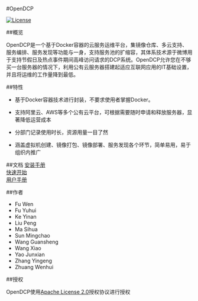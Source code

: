 #OpenDCP

[![License](https://img.shields.io/badge/License-Apache%202.0-blue.svg)](https://github.com/weibocom/opendcp/LICENSE)

##概览

OpenDCP是一个基于Docker容器的云服务运维平台，集镜像仓库、多云支持、服务编排、服务发现等功能与一身，支持服务池的扩缩容，其体系技术源于微博用于支持节假日及热点事件期间高峰访问请求的DCP系统。OpenDCP允许您在不够买一台服务器的情况下，利用公有云服务器搭建起适应互联网应用的IT基础设置，并且将运维的工作量降到最低。

##特性

-   基于Docker容器技术进行封装，不要求使用者掌握Docker。

-   支持阿里云、AWS等多个公有云平台，可根据需要随时申请和释放服务器，显著降低运营成本

-   分部门记录使用时长，资源用量一目了然

-   涵盖虚拟机创建、镜像打包、镜像部署、服务发现各个环节，简单易用，易于组织内推广

##文档
[安装手册](document/install.md)  
[快速开始](document/quick_start.md)  
[用户手册](document/usermanual.md)

##作者
-   Fu Wen
-   Fu Yuhui
-   Ke Yinan
-   Liu Peng
-   Ma Sihua
-   Sun Mingchao
-   Wang Guansheng
-   Wang Xiao
-   Yao Junxian
-   Zhang Yingeng
-   Zhuang Wenhui

##授权

OpenDCP使用[Apache License
2.0](http://www.apache.org/licenses/LICENSE-2.0)授权协议进行授权
